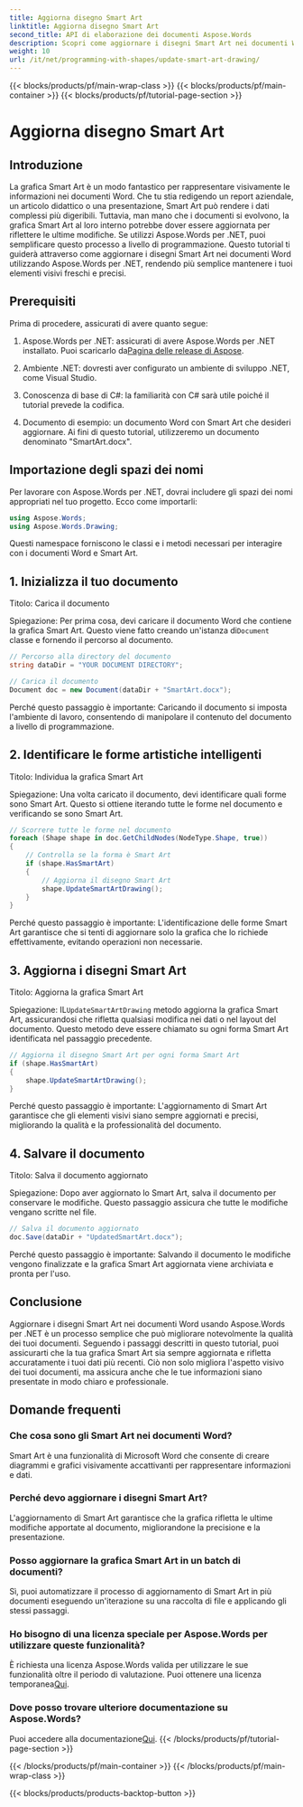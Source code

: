 ```yaml
---
title: Aggiorna disegno Smart Art
linktitle: Aggiorna disegno Smart Art
second_title: API di elaborazione dei documenti Aspose.Words
description: Scopri come aggiornare i disegni Smart Art nei documenti Word usando Aspose.Words per .NET con questa guida passo-passo. Assicurati che i tuoi elementi visivi siano sempre precisi.
weight: 10
url: /it/net/programming-with-shapes/update-smart-art-drawing/
---
```


{{< blocks/products/pf/main-wrap-class >}}
{{< blocks/products/pf/main-container >}}
{{< blocks/products/pf/tutorial-page-section >}}

# Aggiorna disegno Smart Art

## Introduzione

La grafica Smart Art è un modo fantastico per rappresentare visivamente le informazioni nei documenti Word. Che tu stia redigendo un report aziendale, un articolo didattico o una presentazione, Smart Art può rendere i dati complessi più digeribili. Tuttavia, man mano che i documenti si evolvono, la grafica Smart Art al loro interno potrebbe dover essere aggiornata per riflettere le ultime modifiche. Se utilizzi Aspose.Words per .NET, puoi semplificare questo processo a livello di programmazione. Questo tutorial ti guiderà attraverso come aggiornare i disegni Smart Art nei documenti Word utilizzando Aspose.Words per .NET, rendendo più semplice mantenere i tuoi elementi visivi freschi e precisi.

## Prerequisiti

Prima di procedere, assicurati di avere quanto segue:

1.  Aspose.Words per .NET: assicurati di avere Aspose.Words per .NET installato. Puoi scaricarlo da[Pagina delle release di Aspose](https://releases.aspose.com/words/net/).

2. Ambiente .NET: dovresti aver configurato un ambiente di sviluppo .NET, come Visual Studio.

3. Conoscenza di base di C#: la familiarità con C# sarà utile poiché il tutorial prevede la codifica.

4. Documento di esempio: un documento Word con Smart Art che desideri aggiornare. Ai fini di questo tutorial, utilizzeremo un documento denominato "SmartArt.docx".

## Importazione degli spazi dei nomi

Per lavorare con Aspose.Words per .NET, dovrai includere gli spazi dei nomi appropriati nel tuo progetto. Ecco come importarli:

```csharp
using Aspose.Words;
using Aspose.Words.Drawing;
```

Questi namespace forniscono le classi e i metodi necessari per interagire con i documenti Word e Smart Art.

## 1. Inizializza il tuo documento

Titolo: Carica il documento

Spiegazione:
 Per prima cosa, devi caricare il documento Word che contiene la grafica Smart Art. Questo viene fatto creando un'istanza di`Document` classe e fornendo il percorso al documento.

```csharp
// Percorso alla directory del documento
string dataDir = "YOUR DOCUMENT DIRECTORY";

// Carica il documento
Document doc = new Document(dataDir + "SmartArt.docx");
```

Perché questo passaggio è importante:
Caricando il documento si imposta l'ambiente di lavoro, consentendo di manipolare il contenuto del documento a livello di programmazione.

## 2. Identificare le forme artistiche intelligenti

Titolo: Individua la grafica Smart Art

Spiegazione:
Una volta caricato il documento, devi identificare quali forme sono Smart Art. Questo si ottiene iterando tutte le forme nel documento e verificando se sono Smart Art.

```csharp
// Scorrere tutte le forme nel documento
foreach (Shape shape in doc.GetChildNodes(NodeType.Shape, true))
{
    // Controlla se la forma è Smart Art
    if (shape.HasSmartArt)
    {
        // Aggiorna il disegno Smart Art
        shape.UpdateSmartArtDrawing();
    }
}
```

Perché questo passaggio è importante:
L'identificazione delle forme Smart Art garantisce che si tenti di aggiornare solo la grafica che lo richiede effettivamente, evitando operazioni non necessarie.

## 3. Aggiorna i disegni Smart Art

Titolo: Aggiorna la grafica Smart Art

Spiegazione:
 IL`UpdateSmartArtDrawing` metodo aggiorna la grafica Smart Art, assicurandosi che rifletta qualsiasi modifica nei dati o nel layout del documento. Questo metodo deve essere chiamato su ogni forma Smart Art identificata nel passaggio precedente.

```csharp
// Aggiorna il disegno Smart Art per ogni forma Smart Art
if (shape.HasSmartArt)
{
    shape.UpdateSmartArtDrawing();
}
```

Perché questo passaggio è importante:
L'aggiornamento di Smart Art garantisce che gli elementi visivi siano sempre aggiornati e precisi, migliorando la qualità e la professionalità del documento.

## 4. Salvare il documento

Titolo: Salva il documento aggiornato

Spiegazione:
Dopo aver aggiornato lo Smart Art, salva il documento per conservare le modifiche. Questo passaggio assicura che tutte le modifiche vengano scritte nel file.

```csharp
// Salva il documento aggiornato
doc.Save(dataDir + "UpdatedSmartArt.docx");
```

Perché questo passaggio è importante:
Salvando il documento le modifiche vengono finalizzate e la grafica Smart Art aggiornata viene archiviata e pronta per l'uso.

## Conclusione

Aggiornare i disegni Smart Art nei documenti Word usando Aspose.Words per .NET è un processo semplice che può migliorare notevolmente la qualità dei tuoi documenti. Seguendo i passaggi descritti in questo tutorial, puoi assicurarti che la tua grafica Smart Art sia sempre aggiornata e rifletta accuratamente i tuoi dati più recenti. Ciò non solo migliora l'aspetto visivo dei tuoi documenti, ma assicura anche che le tue informazioni siano presentate in modo chiaro e professionale.

## Domande frequenti

### Che cosa sono gli Smart Art nei documenti Word?
Smart Art è una funzionalità di Microsoft Word che consente di creare diagrammi e grafici visivamente accattivanti per rappresentare informazioni e dati.

### Perché devo aggiornare i disegni Smart Art?
L'aggiornamento di Smart Art garantisce che la grafica rifletta le ultime modifiche apportate al documento, migliorandone la precisione e la presentazione.

### Posso aggiornare la grafica Smart Art in un batch di documenti?
Sì, puoi automatizzare il processo di aggiornamento di Smart Art in più documenti eseguendo un'iterazione su una raccolta di file e applicando gli stessi passaggi.

### Ho bisogno di una licenza speciale per Aspose.Words per utilizzare queste funzionalità?
 È richiesta una licenza Aspose.Words valida per utilizzare le sue funzionalità oltre il periodo di valutazione. Puoi ottenere una licenza temporanea[Qui](https://purchase.aspose.com/temporary-license/).

### Dove posso trovare ulteriore documentazione su Aspose.Words?
 Puoi accedere alla documentazione[Qui](https://reference.aspose.com/words/net/).
{{< /blocks/products/pf/tutorial-page-section >}}

{{< /blocks/products/pf/main-container >}}
{{< /blocks/products/pf/main-wrap-class >}}

{{< blocks/products/products-backtop-button >}}

